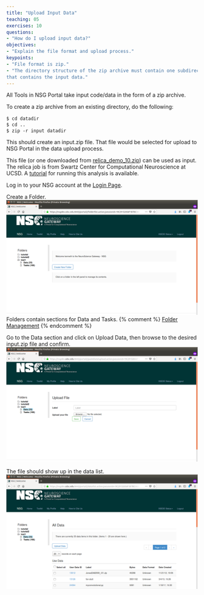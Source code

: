 ```yaml
---
title: "Upload Input Data"
teaching: 05
exercises: 10
questions:
- "How do I upload input data?"
objectives:
- "Explain the file format and upload process."
keypoints:
- "File format is zip."
- "The directory structure of the zip archive must contain one subdirectory
that contains the input data."
---
```


All Tools in NSG Portal take input code/data in the form of a zip archive.

To create a zip archive from an existing directory, do the following:
~~~
$ cd datadir
$ cd ..
$ zip -r input datadir
~~~

This should create an input.zip file.  That file would be selected for
upload to NSG Portal in the data upload process.

This file (or one downloaded from [relica_demo_10.zip](http://users.sdsc.edu/~kenneth/madison.2018/relica_demo_10.zip)) can be used as input.  The relica
job is from Swartz Center for Computational Neuroscience at UCSD.
A [tutorial](https://sccn.ucsd.edu/wiki/EEGLAB_on_NSG) for running
this analysis is available.

Log in to your NSG account at the [Login Page](https://nsgdev.sdsc.edu:8443/portal2).

Create a Folder.
![Image of Folder Page](../fig/folderspage.png)
Folders contain sections for Data and Tasks.
{% comment %}
[Folder Management](https://nsgdev.sdsc.edu:8443/portal2/folder!list.action)
{% endcomment %}

Go to the Data section and click on Upload Data, then browse to the desired input.zip file and confirm.
![Image of Upload Page](../fig/uploaddatapage.png)

The file should show up in the data list.
![Image of Data List Page](../fig/datalistpage.png)




